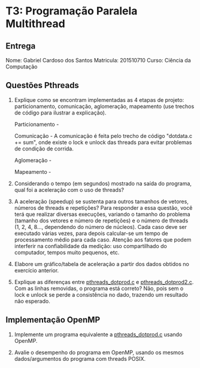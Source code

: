 # T3: Programação Paralela Multithread

## Entrega

Nome: Gabriel Cardoso dos Santos
Matricula: 201510710
Curso: Ciência da Computação


## Questões Pthreads


1. Explique como se encontram implementadas as 4 etapas de projeto: particionamento, comunicação, aglomeração, mapeamento (use trechos de código para ilustrar a explicação).

   Particionamento -

   Comunicação - A comunicação é feita pelo trecho de código "dotdata.c += sum", onde existe o lock e unlock das threads para evitar problemas de condição de corrida.

   Aglomeração -

   Mapeamento -

2. Considerando o tempo (em segundos) mostrado na saída do programa, qual foi a aceleração com o uso de threads?



3. A aceleração (speedup) se sustenta para outros tamanhos de vetores, números de threads e repetições? Para responder a essa questão, você terá que realizar diversas execuções, variando o tamanho do problema (tamanho dos vetores e número de repetições) e o número de threads (1, 2, 4, 8..., dependendo do número de núcleos). Cada caso deve ser executado várias vezes, para depois calcular-se um tempo de processamento médio para cada caso. Atenção aos fatores que podem interferir na confiabilidade da medição: uso compartilhado do computador, tempos muito pequenos, etc.



4. Elabore um gráfico/tabela de aceleração a partir dos dados obtidos no exercício anterior.




5. Explique as diferenças entre [pthreads_dotprod.c](pthreads_dotprod/pthreads_dotprod.c) e [pthreads_dotprod2.c](pthreads_dotprod/pthreads_dotprod2.c). Com as linhas removidas, o programa está correto?
   Não, pois sem o lock e unlock se perde a consistência no dado, trazendo um resultado não esperado.



## Implementação OpenMP

1. Implemente um programa equivalente a [pthreads_dotprod.c](pthreads_dotprod/pthreads_dotprod.c) usando OpenMP.

2. Avalie o desempenho do programa em OpenMP, usando os mesmos dados/argumentos do programa com threads POSIX.
